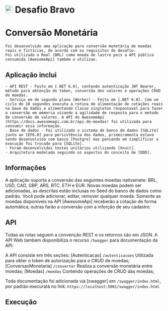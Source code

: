 # <img src="https://avatars1.githubusercontent.com/u/7063040?v=4&s=200.jpg" alt="Hurb" width="24" /> Desafio Bravo

# Conversão Monetária
    Foi desenvolvido uma aplicação para conversão monetária de moedas reais e fictícias, de acordo com os requisitos do desafio.
    Foi utilizado o Real (BRL) como moeda de lastro pois a API pública consumida [AwesomeApi] também o utilizao.

## Aplicação inclui
    - API REST - Feito em [.NET 6.0], contendo autenticação JWT Bearer, método para obtenção do token, conversão dos valores e operações CRUD de moedas.
    - Serviço em de segundo plano (Worker) - Feito em [.NET 6.0]. Com um ciclo de 10 segundos executa a rotina de alimentação de cotações reais na base de dados e alimentando Classe singleton responsavel para fazer a conversão em mémoria vizando a agilidade de resposta para o metodo de conversão de valores. A API do AwesomeApi (https://docs.awesomeapi.com.br/api-de-moedas) foi utilizada para consumir essa informação.
    - Base de dados - Foi utilizado o sistema de banco de dados [SQLite] junto ao [EF6.0] para persistência dos dados, primeiramenta estava sendo desenvolvida com banco [Postgre] mas pensando em simplificar a execução foi trocado para [SQLite].
    - Foram desenvolvidos testes unitários utilizando [Xnuit].
    - Arquitetura modelada seguindo os aspectos do conceito de [DDD].

## Informações
A aplicação suporta a conversão das seguintes moedas nativamete: BRL, USD, CAD, GBP, ARS, BTC, ETH e EUR. 
Novas moedas podem ser adicionadas, as descritas estão inclusas no Seed do banco de dados como padrão. 
Você pode adicionar, editar, remover qualquer moeda.
Somente as moedas disponíveis na API [AwesomeApi] receberão a cotação de forma automática, outras farão a conversão com a inforção de seu cadastro.

## API
Todas as rotas seguem a convenção REST e os retornos são em JSON. 
A API Web também disponibiliza o recurso `/Swagger` para documentação da API.

A API consiste em três seções: 
[Autenticacao] `/autenticacoes` Utilizada para obter o token de autorização para o CRUD de moedas;
[ConversaoMonetaria] `/converter` Realiza a conversão monetária entre moedas;
[Moedas] `/moedas` Contendo operações de CRUD das moedas;

Toda documentação foi adicionada via [swagger] em `/swagger/index.html`,
por padrão execuratá no link: `https://localhost:5001/swagger/index.html`

## Execução